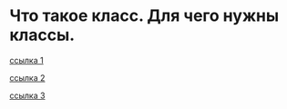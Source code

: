 # Что такое класс. Для чего нужны классы.

[ссылка 1](https://www.ibm.com/developerworks/ru/library/l-python_part_6/)

[ссылка 2](http://younglinux.info/oopython/objects.php)

[ссылка 3](http://mit.spbau.ru/files/Python_Classes.pdf)